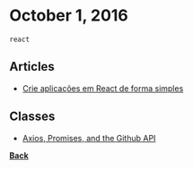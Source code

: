 # October 1, 2016

`react`

## Articles

- [Crie aplicações em React de forma simples](https://medium.com/@KadoBOT/crie-aplica%C3%A7%C3%B5es-em-react-de-forma-simples-e5131973752a#.yhpyhy76f)

## Classes

- [Axios, Promises, and the Github API](http://courses.reactjsprogram.com/courses/reactjsfundamentals/lectures/762740)


[__Back__](../README.md)

